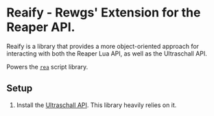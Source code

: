 # Reaify - Rewgs' Extension for the Reaper API. 

Reaify is a library that provides a more object-oriented approach for interacting with both the Reaper Lua API, as well as the Ultraschall API. 

Powers the [`rea`](https://github.com/rewgs/rea) script library.

## Setup
<!-- TODO: Handle this in init.lua -->
1. Install the [Ultraschall API](https://github.com/Ultraschall/ultraschall-lua-api-for-reaper). This library heavily relies on it.

